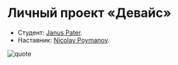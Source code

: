 # Личный проект «Девайс»

* Студент: [Janus Pater](https://up.htmlacademy.ru/htmlcss/19/user/161913).
* Наставник: [Nicolay Poymanov](https://github.com/poymanov).

![quote](https://i.pinimg.com/originals/d8/63/c0/d863c058dbd71e99a36ef9fe8980088f.jpg)
